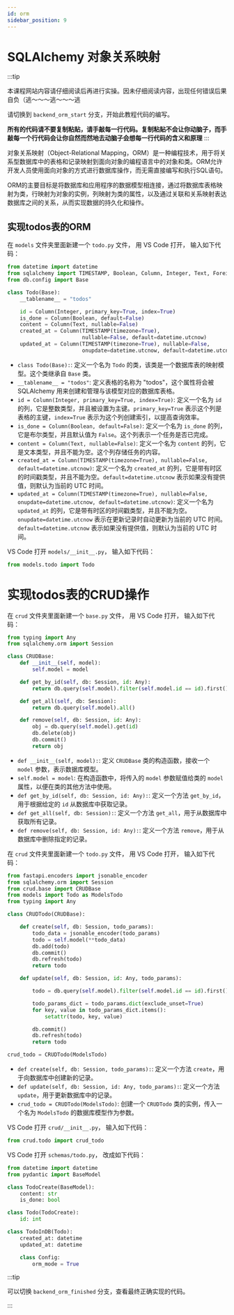 ```yaml
---
id: orm
sidebar_position: 9
---
```


# SQLAlchemy 对象关系映射

:::tip

本课程网站内容请仔细阅读后再进行实操。因未仔细阅读内容，出现任何错误后果自负（逃～～～逃～～～逃

请切换到 `backend_orm_start` 分支，开始此教程代码的编写。

**所有的代码请不要复制粘贴，请手敲每一行代码。复制粘贴不会让你动脑子，而手敲每一个行代码会让你自然而然地去动脑子会想每一行代码的含义和原理**
:::


对象关系映射（Object-Relational Mapping，ORM）是一种编程技术，用于将关系型数据库中的表格和记录映射到面向对象的编程语言中的对象和类。ORM允许开发人员使用面向对象的方式进行数据库操作，而无需直接编写和执行SQL语句。

ORM的主要目标是将数据库和应用程序的数据模型相连接，通过将数据库表格映射为类，行映射为对象的实例，列映射为类的属性，以及通过关联和关系映射表达数据库之间的关系，从而实现数据的持久化和操作。


## 实现todos表的ORM

在 `models` 文件夹里面新建一个 `todo.py` 文件， 用 VS Code 打开， 输入如下代码：

```python showLineNumbers
from datetime import datetime
from sqlalchemy import TIMESTAMP, Boolean, Column, Integer, Text, ForeignKey
from db.config import Base

class Todo(Base):
    __tablename__ = "todos"

    id = Column(Integer, primary_key=True, index=True)
    is_done = Column(Boolean, default=False)
    content = Column(Text, nullable=False)
    created_at = Column(TIMESTAMP(timezone=True),
                        nullable=False, default=datetime.utcnow)
    updated_at = Column(TIMESTAMP(timezone=True), nullable=False,
                        onupdate=datetime.utcnow, default=datetime.utcnow)
```

- `class Todo(Base):`: 定义一个名为 `Todo` 的类，该类是一个数据库表的映射模型。这个类继承自 `Base` 类。
- `__tablename__ = "todos"`: 定义表格的名称为 "todos"，这个属性将会被 SQLAlchemy 用来创建和管理与该模型对应的数据库表格。
- `id = Column(Integer, primary_key=True, index=True)`: 定义一个名为 `id` 的列，它是整数类型，并且被设置为主键。`primary_key=True` 表示这个列是表格的主键，`index=True` 表示为这个列创建索引，以提高查询效率。
- `is_done = Column(Boolean, default=False)`: 定义一个名为 `is_done` 的列，它是布尔类型，并且默认值为 `False`。这个列表示一个任务是否已完成。
- `content = Column(Text, nullable=False)`: 定义一个名为 `content` 的列，它是文本类型，并且不能为空。这个列存储任务的内容。
- `created_at = Column(TIMESTAMP(timezone=True), nullable=False, default=datetime.utcnow)`: 定义一个名为 `created_at` 的列，它是带有时区的时间戳类型，并且不能为空。`default=datetime.utcnow` 表示如果没有提供值，则默认为当前的 UTC 时间。
- `updated_at = Column(TIMESTAMP(timezone=True), nullable=False, onupdate=datetime.utcnow, default=datetime.utcnow)`: 定义一个名为 `updated_at` 的列，它是带有时区的时间戳类型，并且不能为空。`onupdate=datetime.utcnow` 表示在更新记录时自动更新为当前的 UTC 时间。`default=datetime.utcnow` 表示如果没有提供值，则默认为当前的 UTC 时间。

VS Code 打开  `models/__init__.py`， 输入如下代码：

```python showLineNumbers
from models.todo import Todo
```

# 实现todos表的CRUD操作

在 `crud` 文件夹里面新建一个 `base.py` 文件， 用 VS Code 打开， 输入如下代码：

```python showLineNumbers
from typing import Any
from sqlalchemy.orm import Session

class CRUDBase:
    def __init__(self, model):
        self.model = model

    def get_by_id(self, db: Session, id: Any):
        return db.query(self.model).filter(self.model.id == id).first()

    def get_all(self, db: Session):
        return db.query(self.model).all()

    def remove(self, db: Session, id: Any):
        obj = db.query(self.model).get(id)
        db.delete(obj)
        db.commit()
        return obj
```


- `def __init__(self, model):`: 定义 `CRUDBase` 类的构造函数，接收一个 `model` 参数，表示数据库模型。
- `self.model = model`: 在构造函数中，将传入的 `model` 参数赋值给类的 `model` 属性，以便在类的其他方法中使用。
- `def get_by_id(self, db: Session, id: Any):`: 定义一个方法 `get_by_id`，用于根据给定的 `id` 从数据库中获取记录。
- `def get_all(self, db: Session):`: 定义一个方法 `get_all`，用于从数据库中获取所有记录。
- `def remove(self, db: Session, id: Any):`: 定义一个方法 `remove`，用于从数据库中删除指定的记录。


在 `crud` 文件夹里面新建一个 `todo.py` 文件， 用 VS Code 打开， 输入如下代码：

```python showLineNumbers
from fastapi.encoders import jsonable_encoder
from sqlalchemy.orm import Session
from crud.base import CRUDBase
from models import Todo as ModelsTodo
from typing import Any

class CRUDTodo(CRUDBase):

    def create(self, db: Session, todo_params):
        todo_data = jsonable_encoder(todo_params)
        todo = self.model(**todo_data)
        db.add(todo)
        db.commit()
        db.refresh(todo)
        return todo

    def update(self, db: Session, id: Any, todo_params):

        todo = db.query(self.model).filter(self.model.id == id).first()

        todo_params_dict = todo_params.dict(exclude_unset=True)
        for key, value in todo_params_dict.items():
            setattr(todo, key, value)

        db.commit()
        db.refresh(todo)
        return todo

crud_todo = CRUDTodo(ModelsTodo)

```

- `def create(self, db: Session, todo_params):`: 定义一个方法 `create`，用于向数据库中创建新的记录。
- `def update(self, db: Session, id: Any, todo_params):`: 定义一个方法 `update`，用于更新数据库中的记录。
- `crud_todo = CRUDTodo(ModelsTodo)`: 创建一个 `CRUDTodo` 类的实例，传入一个名为 `ModelsTodo` 的数据库模型作为参数。


VS Code 打开  `crud/__init__.py`， 输入如下代码：

```python showLineNumbers
from crud.todo import crud_todo
```

VS Code 打开  `schemas/todo.py`， 改成如下代码：

```python showLineNumbers
from datetime import datetime
from pydantic import BaseModel

class TodoCreate(BaseModel):
    content: str
    is_done: bool

class Todo(TodoCreate):
    id: int

class TodoInDB(Todo):
    created_at: datetime
    updated_at: datetime

    class Config:
        orm_mode = True
```

:::tip

可以切换 `backend_orm_finished` 分支，查看最终正确实现的代码。

:::
